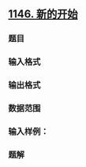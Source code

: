 ## [1146. 新的开始](https://www.acwing.com/problem/content/1148/)

### 题目

### 输入格式

### 输出格式

### 数据范围

### 输入样例：



### 题解
